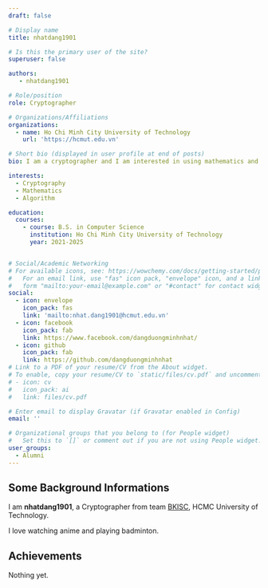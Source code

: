 ```yaml
---
draft: false

# Display name
title: nhatdang1901

# Is this the primary user of the site?
superuser: false

authors:
   - nhatdang1901

# Role/position
role: Cryptographer

# Organizations/Affiliations
organizations:
  - name: Ho Chi Minh City University of Technology
    url: 'https://hcmut.edu.vn'

# Short bio (displayed in user profile at end of posts)
bio: I am a cryptographer and I am interested in using mathematics and algorithm to solve cryptography problems.

interests:
  - Cryptography
  - Mathematics
  - Algorithm

education:
  courses:
    - course: B.S. in Computer Science
      institution: Ho Chi Minh City University of Technology
      year: 2021-2025


# Social/Academic Networking
# For available icons, see: https://wowchemy.com/docs/getting-started/page-builder/#icons
#   For an email link, use "fas" icon pack, "envelope" icon, and a link in the
#   form "mailto:your-email@example.com" or "#contact" for contact widget.
social:
  - icon: envelope
    icon_pack: fas
    link: 'mailto:nhat.dang1901@hcmut.edu.vn'
  - icon: facebook
    icon_pack: fab
    link: https://www.facebook.com/dangduongminhnhat/
  - icon: github
    icon_pack: fab
    link: https://github.com/dangduongminhnhat
# Link to a PDF of your resume/CV from the About widget.
# To enable, copy your resume/CV to `static/files/cv.pdf` and uncomment the lines below.
# - icon: cv
#   icon_pack: ai
#   link: files/cv.pdf

# Enter email to display Gravatar (if Gravatar enabled in Config)
email: ''

# Organizational groups that you belong to (for People widget)
#   Set this to `[]` or comment out if you are not using People widget.
user_groups:
  - Alumni
---
```


## Some Background Informations

I am **nhatdang1901**, a Cryptographer from team [BKISC](https://bkisc.com), HCMC University of Technology. 

I love watching anime and playing badminton.

## Achievements

Nothing yet.